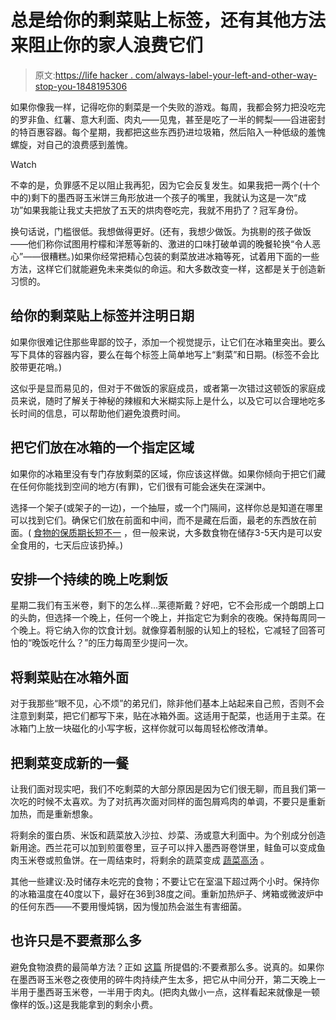 # 总是给你的剩菜贴上标签，还有其他方法来阻止你的家人浪费它们

> 原文:[https://life hacker . com/always-label-your-left-and-other-way-stop-you-1848195306](https://lifehacker.com/always-label-your-leftovers-and-other-ways-to-stop-you-1848195306)

如果你像我一样，记得吃你的剩菜是一个失败的游戏。每周，我都会努力把没吃完的罗非鱼、红薯、意大利面、肉丸——见鬼，甚至是吃了一半的鳄梨——舀进密封的特百惠容器。每个星期，我都把这些东西扔进垃圾箱，然后陷入一种低级的羞愧螺旋，对自己的浪费感到羞愧。

Watch

不幸的是，负罪感不足以阻止我再犯，因为它会反复发生。如果我把一两个(十个中的)剩下的墨西哥玉米饼三角形放进一个孩子的嘴里，我就认为这是一次“成功”如果我能让我丈夫把放了五天的烘肉卷吃完，我就不用扔了？冠军身份。

换句话说，门槛很低。我想做得更好。(还有，我想少做饭。为挑剔的孩子做饭——他们称你试图用柠檬和洋葱等新的、激进的口味打破单调的晚餐轮换“令人恶心”——很糟糕。)如果你经常把精心包装的剩菜放进冰箱等死，试着用下面的一些方法，这样它们就能避免未来类似的命运。和大多数改变一样，这都是关于创造新习惯的。

## 给你的剩菜贴上标签并注明日期

如果你很难记住那些卑鄙的饺子，添加一个视觉提示，让它们在冰箱里突出。要么写下具体的容器内容，要么在每个标签上简单地写上“剩菜”和日期。(标签不会比胶带更花哨。)

这似乎是显而易见的，但对于不做饭的家庭成员，或者第一次错过这顿饭的家庭成员来说，随时了解关于神秘的辣椒和大米糊实际上是什么，以及它可以合理地吃多长时间的信息，可以帮助他们避免浪费时间。

## 把它们放在冰箱的一个指定区域

如果你的冰箱里没有专门存放剩菜的区域，你应该这样做。如果你倾向于把它们藏在任何你能找到空间的地方(有罪)，它们很有可能会迷失在深渊中。

选择一个架子(或架子的一边)，一个抽屉，或一个门隔间，这样你总是知道在哪里可以找到它们。确保它们放在前面和中间，而不是藏在后面，最老的东西放在前面。( [食物的保质期长短不一](https://www.statefoodsafety.com/Resources/Resources/when-to-throw-it-out-leftovers) ，但一般来说，大多数食物在储存3-5天内是可以安全食用的，七天后应该扔掉。)

## 安排一个持续的晚上吃剩饭

星期二我们有玉米卷，剩下的怎么样...莱德斯戴？好吧，它不会形成一个朗朗上口的头韵，但选择一个晚上，任何一个晚上，并指定它为剩余的夜晚。保持每周同一个晚上。将它纳入你的饮食计划。就像穿着制服的认知上的轻松，它减轻了回答可怕的“晚饭吃什么？”的压力每周至少提问一次。

## 将剩菜贴在冰箱外面

对于我那些“眼不见，心不烦”的弟兄们，除非他们基本上站起来自己煎，否则不会注意到剩菜，把它们都写下来，贴在冰箱外面。这适用于配菜，也适用于主菜。在冰箱门上放一块磁化的小写字板，这样你就可以每周轻松修改清单。

## 把剩菜变成新的一餐

让我们面对现实吧，我们不吃剩菜的大部分原因是因为它们很无聊，而且我们第一次吃的时候不太喜欢。为了对抗再次面对同样的面包屑鸡肉的单调，不要只是重新加热，而是重新想象。

将剩余的蛋白质、米饭和蔬菜放入沙拉、炒菜、汤或意大利面中。为个别成分创造新用途。西兰花可以加到煎蛋卷里，豆子可以拌入墨西哥卷饼里，鲑鱼可以变成鱼肉玉米卷或煎鱼饼。在一周结束时，将剩余的蔬菜变成 [蔬菜高汤](https://www.thekitchn.com/how-to-make-vegetable-stock-cooking-lessons-from-the-kitchn-136725) 。

其他一些建议:及时储存未吃完的食物；不要让它在室温下超过两个小时。保持你的冰箱温度在40度以下，最好在36到38度之间。重新加热炉子、烤箱或微波炉中的任何东西——不要用慢炖锅，因为慢加热会滋生有害细菌。

## 也许只是不要煮那么多

避免食物浪费的最简单方法？正如 [这篇](https://www.home-storage-solutions-101.com/eat-leftovers.html) 所提倡的:不要煮那么多。说真的。如果你在墨西哥玉米卷之夜使用的碎牛肉持续产生太多，把它从中间分开，第二天晚上一半用于墨西哥玉米卷，一半用于肉丸。(把肉丸做小一点，这样看起来就像是一顿像样的饭。)这是我能拿到的剩余小费。